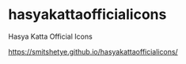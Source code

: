 # hasyakattaofficialicons
Hasya Katta Official Icons

https://smitshetye.github.io/hasyakattaofficialicons/
